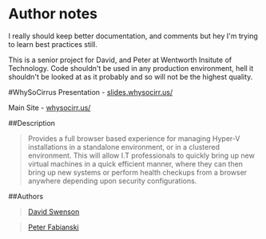 # Author notes
I really should keep better documentation, and comments but hey I'm trying to learn best practices still.

This is a senior project for David, and Peter at Wentworth Insitute of Technology. Code shouldn't be used in any production environment, hell it shouldn't be looked at as it probably and so will not be the highest quality.


#WhySoCirrus
Presentation - [slides.whysocirr.us/](https://slides.whysocirr.us/)

Main Site - [whysocirr.us/](https://whysocirr.us/)

##Description
> Provides a full browser based experience for managing Hyper-V installations in a standalone environment, or in a clustered environment. This will allow I.T professionals to quickly bring up new virtual machines in a quick efficient manner, where they can then bring up new systems or perform health checkups from a browser anywhere depending upon security configurations.

##Authors
> [David Swenson](https://www.linkedin.com/pub/david-swenson/51/a1b/354)

> [Peter Fabianski](https://www.linkedin.com/pub/peter-fabianski/4a/43a/593)
